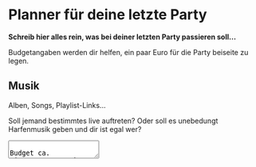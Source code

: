 # Planner für deine letzte Party

**Schreib hier alles rein, was bei deiner letzten Party passieren soll...**

Budgetangaben werden dir helfen, ein paar Euro für die Party beiseite zu legen.

## Musik

Alben, Songs, Playlist-Links...

Soll jemand bestimmtes live auftreten? Oder soll es unebedungt Harfenmusik geben und dir ist egal wer?

<textarea>

Budget ca.
<input type="number">

## Nahrung und Getränke

Dein Traumbuffet. Besteht es nur aus Frühlingsrollen? Oder lieber Lammcarets?

Soll jemand live Burger braten? Deine Schwester ihren berühmten Kartoffelsalat mitbringen?

Gibt's ne richtige Bar? Oder warmes Hansa aus kleinen Dosen?

<textarea>

Budget ca.
<input type="number">
